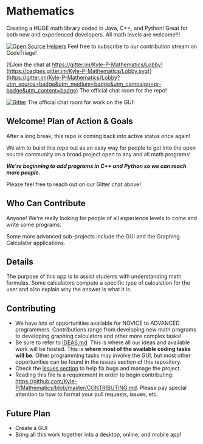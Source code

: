 # Mathematics
Creating a HUGE math library coded in Java, C++, and Python! Great for both new and experienced developers. All math levels are welcome!!!

[![Open Source Helpers](https://www.codetriage.com/kyle-p/mathematics/badges/users.svg)](https://www.codetriage.com/kyle-p/mathematics)
Feel free to subscribe to our contribution stream on CodeTriage!

[![Join the chat at https://gitter.im/Kyle-P-Mathematics/Lobby](https://badges.gitter.im/Kyle-P-Mathematics/Lobby.svg)](https://gitter.im/Kyle-P-Mathematics/Lobby?utm_source=badge&utm_medium=badge&utm_campaign=pr-badge&utm_content=badge) The official chat room for the repo!

[![Gitter](https://badges.gitter.im/Kyle-P-Mathematics/GUI.svg)](https://gitter.im/Kyle-P-Mathematics/GUI?utm_source=badge&utm_medium=badge&utm_campaign=pr-badge) The official chat room for work on the GUI!

## Welcome! Plan of Action & Goals
After a long break, this repo is coming back into active status once again!

We aim to build this repo out as an easy way for people to get into the open source community on a broad project open to any and all math programs!

***We're beginning to add  programs in C++ and Python so we can reach more people.***

Please feel free to reach out on our Gitter chat above!

## Who Can Contribute
Anyone! We're really looking for people of all experience levels to come and write some programs.

Some more advanced sub-projects include the GUI and the Graphing Calculator applications.


## Details
The purpose of this app is to assist students with understanding math formulas. Some calculators compute a specific type of calculation for the user and also explain why the answer is what it is.

## Contributing
- We have lots of opportunities available for NOVICE to ADVANCED programmers. Contributions range from developing new math programs to developing graphing calculators and other more complex tasks!
- Be sure to refer to [IDEAS.md](https://github.com/Kyle-P/Mathematics/blob/master/IDEAS.md). This is where all our ideas and available work will be hosted. This is **where most of the available coding tasks will be.** Other programming tasks may involve the GUI, but most other opportunities can be found in the issues section of this repository.
- Check the [issues section](https://github.com/Kyle-P/Mathematics/issues) to help fix bugs and manage the project.
- Reading this file is a requirement in order to begin contributing: https://github.com/Kyle-P/Mathematics/blob/master/CONTRIBUTING.md. Please pay special attention to how to format your pull requests, issues, etc.

## Future Plan
- Create a GUI
- Bring all this work together into a desktop, online, and mobile app!
